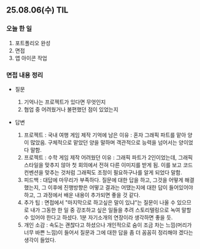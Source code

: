 ## 25.08.06(수) TIL

### 오늘 한 일
1. 포트폴리오 완성
2. 면접
3. 앱 아이콘 작업

### 면접 내용 정리
- 질문
  1. 기억나는 프로젝트가 있다면 무엇인지
  2. 협업 중 어려웠거나 불편했던 점이 있었는지

- 답변
  1. 프로젝트 : 국내 여행 게임 제작
     기억에 남은 이유 : 혼자 그래픽 파트를 맡아 양이 많았음. 구체적으로 맡았던 양을 말하며 객관적으로 능력을 넘어서는 양이었다 말함.
  2. 프로젝트 : 수학 게임 제작
     어려웠던 이유 : 그래픽 파트가 2인이었는데, 그래픽 스타일을 맞추지 않아 첫 회의에서 전혀 다른 이미지를 받게 됨. 이를 보고 코드 컨벤션을 맞추는 것처럼 그래픽도 조정이 필요하구나를 알게 되었다 말함.
  3. 피드백 : 대답에 마무리가 부족하다. 질문에 대한 답을 하고, 그것을 어떻게 해결했는지, 그 이후에 진행방향은 어떻고 결과는 어땠는지에 대한 답이 들어있어야하고, 그 과정에서 배운 내용이 추가되면 좋을 것 같다.
  4. 추가 팁 : 면접에서 "마지막으로 하고싶은 말이 있냐"는 질문이 나올 수 있으므로 내가 그동한 한 일 중 강조하고 싶은 일들을 추려 스토리텔링으로 녹여 말할 수 있어야 한다고 하셨다. 1분 자기소개의 연장이라 생각하면 좋을 듯.
  5. 개인 소감 : 속도는 괜찮다고 하셨으나 개인적으로 숨이 조금 차는 느낌(머리가 너무 바쁜 느낌)이 들어서 질문과 그에 대한 답을 좀 더 꼼꼼히 정리해야 겠다는 생각이 들었다.
